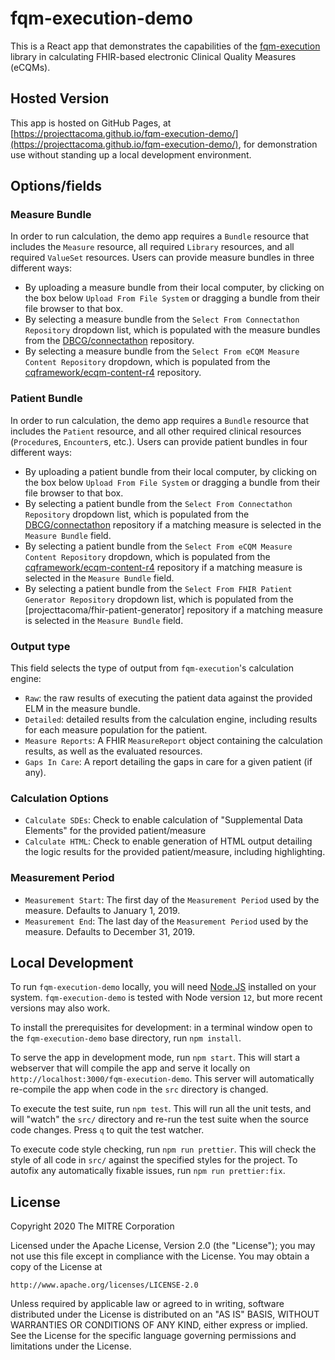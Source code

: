 # fqm-execution-demo

This is a React app that demonstrates the capabilities of the [fqm-execution](https://github.com/projecttacoma/fqm-execution) library in calculating FHIR-based electronic Clinical Quality Measures (eCQMs).

## Hosted Version

This app is hosted on GitHub Pages, at [https://projecttacoma.github.io/fqm-execution-demo/](https://projecttacoma.github.io/fqm-execution-demo/), for demonstration use without standing up a local development environment.

## Options/fields

### Measure Bundle

In order to run calculation, the demo app requires a `Bundle` resource that includes the `Measure` resource, all required `Library` resources, and all required `ValueSet` resources. Users can provide measure bundles in three different ways:

* By uploading a measure bundle from their local computer, by clicking on the box below `Upload From File System` or dragging a bundle from their file browser to that box.
* By selecting a measure bundle from the `Select From Connectathon Repository` dropdown list, which is populated with the measure bundles from the [DBCG/connectathon](https://github.com/dbcg/connectathon) repository.
* By selecting a measure bundle from the `Select From eCQM Measure Content Repository` dropdown, which is populated from the [cqframework/ecqm-content-r4](https://github.com/cqframework/ecqm-content-r4) repository.

### Patient Bundle

In order to run calculation, the demo app requires a `Bundle` resource that includes the `Patient` resource, and all other required clinical resources (`Procedure`s, `Encounter`s, etc.). Users can provide patient bundles in four different ways:

* By uploading a patient bundle from their local computer, by clicking on the box below `Upload From File System` or dragging a bundle from their file browser to that box.
* By selecting a patient bundle from the `Select From Connectathon Repository` dropdown list, which is populated from the [DBCG/connectathon](https://github.com/dbcg/connectathon) repository if a matching measure is selected in the `Measure Bundle` field.
* By selecting a patient bundle from the `Select From eCQM Measure Content Repository` dropdown, which is populated from the [cqframework/ecqm-content-r4](https://github.com/cqframework/ecqm-content-r4) repository if a matching measure is selected in the `Measure Bundle` field.
* By selecting a patient bundle from the `Select From FHIR Patient Generator Repository` dropdown list, which is populated from the [projecttacoma/fhir-patient-generator] repository if a matching measure is selected in the `Measure Bundle` field.

### Output type

This field selects the type of output from `fqm-execution`'s calculation engine:

* `Raw`: the raw results of executing the patient data against the provided ELM in the measure bundle.
* `Detailed`: detailed results from the calculation engine, including results for each measure population for the patient.
* `Measure Reports`: A FHIR `MeasureReport` object containing the calculation results, as well as the evaluated resources.
* `Gaps In Care`: A report detailing the gaps in care for a given patient (if any).

### Calculation Options

* `Calculate SDEs`: Check to enable calculation of "Supplemental Data Elements" for the provided patient/measure
* `Calculate HTML`: Check to enable generation of HTML output detailing the logic results for the provided patient/measure, including highlighting.

### Measurement Period

* `Measurement Start`: The first day of the `Measurement Period` used by the measure. Defaults to January 1, 2019.
* `Measurement End`: The last day of the `Measurement Period` used by the measure. Defaults to December 31, 2019.

## Local Development

To run `fqm-execution-demo` locally, you will need [Node.JS](https://nodejs.org/en/) installed on your system. `fqm-execution-demo` is tested with Node version `12`, but more recent versions may also work.

To install the prerequisites for development: in a terminal window open to the `fqm-execution-demo` base directory, run `npm install`.

To serve the app in development mode, run `npm start`. This will start a webserver that will compile the app and serve it locally on `http://localhost:3000/fqm-execution-demo`. This server will automatically re-compile the app when code in the `src` directory is changed.

To execute the test suite, run `npm test`. This will run all the unit tests, and will "watch" the `src/` directory and re-run the test suite when the source code changes. Press `q` to quit the test watcher.

To execute code style checking, run `npm run prettier`. This will check the style of all code in `src/` against the specified styles for the project. To autofix any automatically fixable issues, run `npm run prettier:fix`.

## License

Copyright 2020 The MITRE Corporation

Licensed under the Apache License, Version 2.0 (the "License");
you may not use this file except in compliance with the License.
You may obtain a copy of the License at

    http://www.apache.org/licenses/LICENSE-2.0

Unless required by applicable law or agreed to in writing, software
distributed under the License is distributed on an "AS IS" BASIS,
WITHOUT WARRANTIES OR CONDITIONS OF ANY KIND, either express or implied.
See the License for the specific language governing permissions and
limitations under the License.
